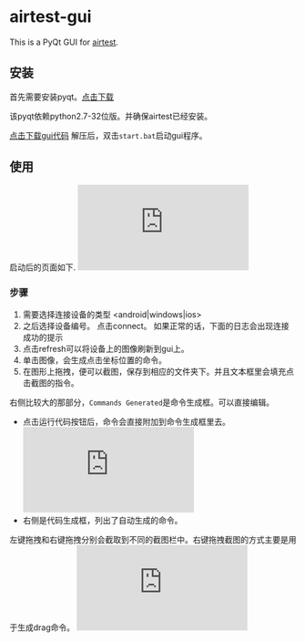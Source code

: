 airtest-gui
==================

This is a PyQt GUI for [airtest](http://git.mt.nie.netease.com/hzsunshx/airtest).

## 安装
首先需要安装pyqt。[点击下载](ftp://mt.nie.netease.com/airtest-gui/PyQt4-4.10.4-gpl-Py2.7-Qt4.8.6-x32.exe)

该pyqt依赖python2.7-32位版。并确保airtest已经安装。

[点击下载gui代码](http://git.mt.nie.netease.com/hzsunshx/airtest-gui/archive/master/airtest-gui.zip)
解压后，双击`start.bat`启动gui程序。

## 使用
启动后的页面如下.
![airtest-gui](http://doc.mt.nie.netease.com/lib/exe/fetch.php?cache=&media=pasted:20140827-111211.png)

### 步骤
1. 需要选择连接设备的类型 <android|windows|ios>
2. 之后选择设备编号。 点击connect。 如果正常的话，下面的日志会出现连接成功的提示
3. 点击refresh可以将设备上的图像刷新到gui上。
4. 单击图像，会生成点击坐标位置的命令。
5. 在图形上拖拽，便可以截图，保存到相应的文件夹下。并且文本框里会填充点击截图的指令。

右侧比较大的那部分，`Commands Generated`是命令生成框。可以直接编辑。

* 点击运行代码按钮后，命令会直接附加到命令生成框里去。![commands-generated](http://doc.mt.nie.netease.com/lib/exe/fetch.php?cache=&media=pasted:20140827-130015.png)
* 右侧是代码生成框，列出了自动生成的命令。

左键拖拽和右键拖拽分别会截取到不同的截图栏中。右键拖拽截图的方式主要是用于生成drag命令。
![截图](http://doc.mt.nie.netease.com/lib/exe/fetch.php?cache=&media=pasted:20140827-130346.png)


